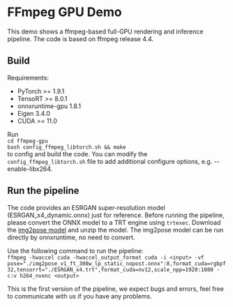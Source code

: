 FFmpeg GPU Demo
==========================
This demo shows a ffmpeg-based full-GPU rendering and inference pipeline. The code is based on ffmpeg release 4.4.

## Build
Requirements:
* PyTorch >= 1.9.1
* TensoRT >= 8.0.1
* onnxruntime-gpu 1.8.1
* Eigen 3.4.0
* CUDA >= 11.0

Run\
`cd ffmpeg-gpu`\
`bash config_ffmpeg_libtorch.sh && make`\
to config and build the code. You can modify the `config_ffmpeg_libtorch.sh` file to add additional configure options, e.g. --enable-libx264.

## Run the pipeline
The code provides an ESRGAN super-resolution model (ESRGAN_x4_dynamic.onnx) just for reference. Before running the pipeline, please convert the ONNX model to a TRT engine using `trtexec`. Download the [img2pose model](https://drive.google.com/file/d/1OvnZ7OUQFg2bAgFADhT7UnCkSaXst10O/view) and unzip the model. The img2pose model can be run directly by onnxruntime, no need to convert.

Use the following command to run the pipeline:\
`ffmpeg -hwaccel cuda -hwaccel_output_format cuda -i <input> -vf pose="./img2pose_v1_ft_300w_lp_static_nopost.onnx":8,format_cuda=rgbpf32,tensorrt="./ESRGAN_x4.trt",format_cuda=nv12,scale_npp=1920:1080 -c:v h264_nvenc <output>`

This is the first version of the pipeline, we expect bugs and errors, feel free to communicate with us if you have any problems.

